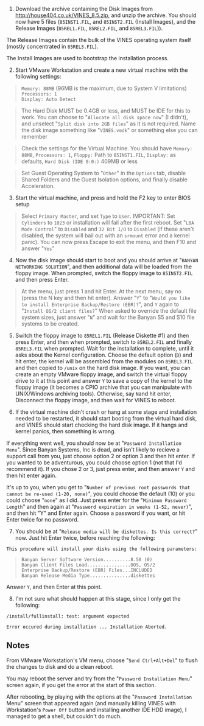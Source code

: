 1. Download the archive containing the Disk Images from http://house404.co.uk/VINES_8.5.zip, and unzip the archive.
You should now have 5 files (`85INST1.FIL`, and `85INST2.FIL` (Install Images), and the Release Images (`85REL1.FIL`, `85REL2.FIL`, and `85REL3.FIL`)).

The Release Images contain the bulk of the VINES operating system itself (mostly concentrated in `85REL3.FIL`).

The Install Images are used to bootstrap the installation process.

2. Start VMware Workstation and create a new virtual machine with the following settings:<br />
> `Memory: 88MB` (96MB is the maximum, due to System V limitations)<br />
> `Processors: 1`<br />
> `Display: Auto Detect`<br />

> The Hard Disk MUST be 0.4GB or less, and MUST be IDE for this to work. You can choose to "`Allocate all disk space now`" (I didn't), and unselect "`Split disk into 2GB files`" as it is not required.
> Name the disk image something like "`VINES.vmdk`" or something else you can remember

> Check the settings for the Virtual Machine. You should have `Memory: 88MB`, `Processors: 1`, `Floppy:` Path to `85INST1.FIL`, `Display:` as defaults, `Hard Disk (IDE 0:0:)` 409MB or less

> Set Guest Operating System to "`Other`" in the `Options` tab, disable Shared Folders and the Guest Isolation options, and finally disable Acceleration.

3. Start the virtual machine, and press and hold the F2 key to enter BIOS setup
> Select `Primary Master`, and set `Type` to `User`.
> IMPORTANT: Set `Cylinders` to `1023` or installation will fail after the first reboot. Set "`LBA Mode Control`" to `Disabled` and `32 Bit I/O` to `Disabled` (if these aren't disabled, the system will bail out with an `srmount` error and a kernel panic).
> You can now press Escape to exit the menu, and then F10 and answer "`Yes`"

4. Now the disk image should start to boot and you should arrive at "`BANYAN NETWORKING SOLUTION`", and then additional data will be loaded from the floppy image. When prompted, switch the floppy image to `85INST2.FIL` and then press Enter.

> At the menu, just press 1 and hit Enter. At the next menu, say no (press the N key and then hit enter).
> Answer "`Y`" to "`Would you like to install Enterprise Backup/Restore (EBR)?`", and `Y` again to "`Install OS/2 client files?`"
> When asked to override the default file system sizes, just answer "`N`" and wait for the Banyan S5 and S10 file systems to be created.

5. Switch the floppy image to `85REL1.FIL` (Release Diskette #1) and then press Enter, and then when prompted, switch to `85REL2.FIL`
and finally `85REL3.FIL` when prompted. Wait for the installation to complete, until it asks about the Kernel configuration.
Choose the default option (`D`) and hit enter, the kernel will be assembled from the modules on `85REL3.FIL` and then copied to `/unix` on the hard disk image.
If you want, you can create an empty VMware floppy image, and switch the virtual floppy drive to it at this point and answer `Y` to save a copy of the kernel to the floppy image (it becomes a CPIO archive that you can manipulate with UNIX/Windows archiving tools).
Otherwise, say `N`and hit enter, Disconnect the floppy image, and then wait for VINES to reboot.

6. If the virtual machine didn't crash or hang at some stage and installation needed to be restarted, it should start booting from the virtual hard disk, and VINES should start checking the hard disk image. If it hangs and kernel panics, then something is wrong.

If everything went well, you should now be at "`Password Installation Menu`". Since Banyan Systems, Inc is dead, and isn't likely to recieve a support call from you, just choose option 2 or option 3 and then hit enter. If you wanted to be adventurous, you could choose option 1 (not that I'd recommend it). If you chose 2 or 3, just press enter, and then answer `Y` and then hit enter again.

It's up to you, when you get to "`Number of previous root passwords that cannot be re-used (1-20, none)`", you could choose the default (10) or you could choose "`none`" as I did. Just press enter for the "`Minimum Password Length`" and then again at "`Password expiration in weeks (1-52, never)`", and then hit "Y" and Enter again.
Choose a password if you want, or hit Enter twice for no password.

7. You should be at "`Release media will be diskettes. Is this correct?`" now. Just hit Enter twice, before reaching the following:

`This procedure will install your disks using the following parameters:`<br />

> `Banyan Server Software Version..........8.50 (0)`<br />
> `Banyan Client Files Load................DOS, OS/2`<br />
> `Enterprise Backup/Restore (EBR) Files...INCLUDED`<br />
> `Banyan Release Media Type...............diskettes`<br />

Answer `Y`, and then Enter at this point.

8. I'm not sure what should happen at this stage, since I only get the following:

`/install/fullinstall: test: argument expected`

`Error occured during installation ... Installation Aborted.`

## Notes ##

From VMware Workstation's VM menu, choose "`Send Ctrl+Alt+Del`" to flush the changes to disk and do a clean reboot.

You may reboot the server and try from the "`Password Installation Menu`" screen again, if you get the error at the start of this section.

After rebooting, by playing with the options at the "`Password Installation` Menu" screen that appeared again (and manually killing VINES with Workstation's `Power Off` button and installing another IDE HDD image), I managed to get a shell, but couldn't do much.